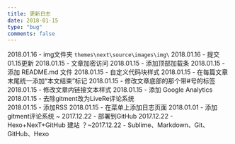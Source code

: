 ```yaml
---
title: 更新日志
date: 2018-01-15
type: "bug"
comments: false
---
```


2018.01.16 - img文件夹 `themes\next\source\images\img\`
2018.01.16 - 提交01.15更新
2018.01.15 - 文章加密访问
2018.01.15 - 添加顶部加载条
2018.01.15 - 添加 README.md 文件
2018.01.15 - 自定义代码块样式
2018.01.15 - 在每篇文章末尾统一添加“本文结束”标记
2018.01.15 - 修改文章底部的那个带#号的标签
2018.01.15 - 修改文章内链接文本样式
2018.01.15 - 添加 Google Analytics
2018.01.15 - 去除gitment改为LiveRe评论系统			 
2018.01.15 - 添加RSS
2018.01.15 - 在菜单上添加日志页面
2018.01.01 - 添加gitment评论系统
~
2017.12.22 - 部署到GitHub
2017.12.22 - Hexo+NexT+GitHub 建站
？~2017.12.22 - Sublime、Markdown、Git、GitHub、Hexo